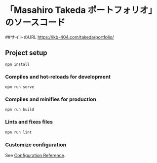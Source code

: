 # 「Masahiro Takeda ポートフォリオ」のソースコード

##サイトのURL
https://ikb-404.com/takeda/portfolio/

## Project setup
```
npm install
```

### Compiles and hot-reloads for development
```
npm run serve
```

### Compiles and minifies for production
```
npm run build
```

### Lints and fixes files
```
npm run lint
```

### Customize configuration
See [Configuration Reference](https://cli.vuejs.org/config/).
